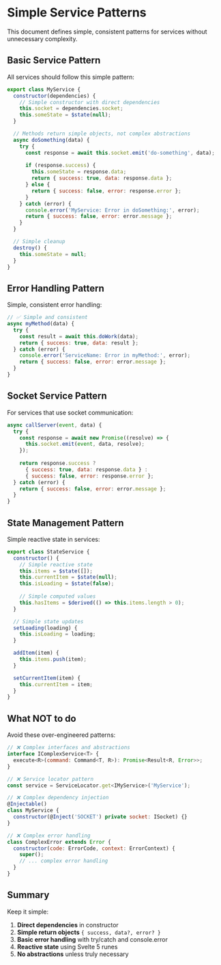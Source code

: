 # Simple Service Patterns

This document defines simple, consistent patterns for services without unnecessary complexity.

## Basic Service Pattern

All services should follow this simple pattern:

```javascript
export class MyService {
  constructor(dependencies) {
    // Simple constructor with direct dependencies
    this.socket = dependencies.socket;
    this.someState = $state(null);
  }

  // Methods return simple objects, not complex abstractions
  async doSomething(data) {
    try {
      const response = await this.socket.emit('do-something', data);
      
      if (response.success) {
        this.someState = response.data;
        return { success: true, data: response.data };
      } else {
        return { success: false, error: response.error };
      }
    } catch (error) {
      console.error('MyService: Error in doSomething:', error);
      return { success: false, error: error.message };
    }
  }

  // Simple cleanup
  destroy() {
    this.someState = null;
  }
}
```

## Error Handling Pattern

Simple, consistent error handling:

```javascript
// ✅ Simple and consistent
async myMethod(data) {
  try {
    const result = await this.doWork(data);
    return { success: true, data: result };
  } catch (error) {
    console.error('ServiceName: Error in myMethod:', error);
    return { success: false, error: error.message };
  }
}
```

## Socket Service Pattern

For services that use socket communication:

```javascript
async callServer(event, data) {
  try {
    const response = await new Promise((resolve) => {
      this.socket.emit(event, data, resolve);
    });
    
    return response.success ? 
      { success: true, data: response.data } : 
      { success: false, error: response.error };
  } catch (error) {
    return { success: false, error: error.message };
  }
}
```

## State Management Pattern

Simple reactive state in services:

```javascript
export class StateService {
  constructor() {
    // Simple reactive state
    this.items = $state([]);
    this.currentItem = $state(null);
    this.isLoading = $state(false);
    
    // Simple computed values
    this.hasItems = $derived(() => this.items.length > 0);
  }

  // Simple state updates
  setLoading(loading) {
    this.isLoading = loading;
  }

  addItem(item) {
    this.items.push(item);
  }

  setCurrentItem(item) {
    this.currentItem = item;
  }
}
```

## What NOT to do

Avoid these over-engineered patterns:

```javascript
// ❌ Complex interfaces and abstractions
interface IComplexService<T> {
  execute<R>(command: Command<T, R>): Promise<Result<R, Error>>;
}

// ❌ Service locator pattern
const service = ServiceLocator.get<IMyService>('MyService');

// ❌ Complex dependency injection
@Injectable()
class MyService {
  constructor(@Inject('SOCKET') private socket: ISocket) {}
}

// ❌ Complex error handling
class ComplexError extends Error {
  constructor(code: ErrorCode, context: ErrorContext) {
    super();
    // ... complex error handling
  }
}
```

## Summary

Keep it simple:
1. **Direct dependencies** in constructor
2. **Simple return objects** `{ success, data?, error? }`
3. **Basic error handling** with try/catch and console.error
4. **Reactive state** using Svelte 5 runes
5. **No abstractions** unless truly necessary